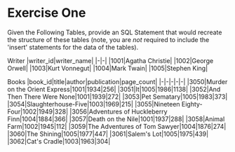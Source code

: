 # Exercise One

Given the Following Tables, provide an SQL Statement that would recreate the structure of these tables (note, you are *not* required to include the 'insert' statements for the data of the tables).

Writer
|writer_id|writer_name| 
|-|-|
|1001|Agatha Christie|
|1002|George Orwell|
|1003|Kurt Vonnegut|
|1004|Mark Twain|
|1005|Stephen King|

Books
|book_id|title|author|publication|page_count|
|-|-|-|-|-|
|3050|Murder on the Orient Express|1001|1934|256|
|3051|It|1005|1986|1138|
|3052|And Then There Were None|1001|1939|272|
|3053|Pet Sematary|1005|1983|373|
|3054|Slaughterhouse-Five|1003|1969|215|
|3055|Nineteen Eighty-Four|1002|1949|328|
|3056|Adventures of Huckleberry Finn|1004|1884|366|
|3057|Death on the Nile|1001|1937|288|
|3058|Animal Farm|1002|1945|112|
|3059|The Adventures of Tom Sawyer|1004|1876|274|
|3060|The Shining|1005|1977|447|
|3061|Salem's Lot|1005|1975|439|
|3062|Cat's Cradle|1003|1963|304|
